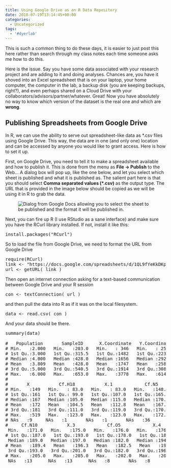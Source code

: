 ```yaml
---
title: Using Google Drive as an R Data Repository
date: 2018-07-19T13:14:45+00:00
categories:
  - Uncategorized
tags:
  - '#dyerlab'
---
```

This is such a common thing to do these days, it is easier to just post this here rather than search through my class notes each time someone asks me how to do this.

Here is the issue.  Say you have some data associated with your research project and are adding to it and doing analyses.  Chances are, you have it shoved into an Excel spreadsheet that is on your laptop, your home computer, the computer in the lab, a backup disk (you are keeping backups, right?), and even perhaps shared on a Cloud Drive with your collaborators/advisors/partner/whatever.  Great!  Now you have absolutely no way to know which version of the dataset is the real one and which are **wrong**.

## Publishing Spreadsheets from Google Drive

In R, we can use the ability to serve out spreadsheet-like data as *.csv files using Google Drive.  This way, the data are in one (and only one) location and can be accessed by anyone you would like to grant access.  Here is how to set it up.

First, on Google Drive, you need to tell it to make a spreadsheet available and how to publish it.  This is done from the menu as **File -> Publish** to the Web&#8230;  A dialog box will pop up, like the one below, and let you select which sheet is published and what it is published as.  The salient part here is that you should select **Comma separated values (*.csv)** as the output type.  The URL that is provided in the image below should be copied as we will be using it in R to grab the data.<figure class="wp-block-image">

<img src="https://rodneydyer.com/wp-content/uploads/2018/07/2018-07-19_11-43-47.png" alt="Dialog from Google Docs allowing you to select the sheet to be published and the format it will be published in." class="wp-image-2098" srcset="https://rodneydyer.com/wp-content/uploads/2018/07/2018-07-19_11-43-47.png 565w, https://rodneydyer.com/wp-content/uploads/2018/07/2018-07-19_11-43-47-274x300.png 274w" sizes="(max-width: 565px) 100vw, 565px" /> </figure> 

Next, you can fire up R (I use RStudio as a sane interface) and make sure you have the RCurl library installed.  If not, install it like this:

<pre class="crayon-plain-tag">install.packages("RCurl")</pre>

So to load the file from Google Drive, we need to format the URL from Google Drive

<pre class="crayon-plain-tag">require(RCurl)
link <- "https://docs.google.com/spreadsheets/d/1QL9fYeKkDKphba12WLVTBJrv_d1WHTc9SrZoBeIFgj8/pub?gid=0&amp;single=true&amp;output=csv"
url <- getURL( link )</pre>

Then open an internet connection asking for a text-based communication between Google Drive and your R session

<pre class="crayon-plain-tag">con <- textConnection( url )</pre>

and then pull the data into R as if it was on the local filesystem.

<pre class="crayon-plain-tag">data <- read.csv( con )</pre>

And your data should be there.

<pre class="crayon-plain-tag">summary(data)

#   Population       SampleID      X.Coordinate   Y.Coordinate      Cf.G8      
# Min.   :2.000   Min.   :203.0   Min.   : 346   Min.   : 254   Min.   :147.0  
# 1st Qu.:3.000   1st Qu.:315.5   1st Qu.:1482   1st Qu.:2231   1st Qu.:155.0  
# Median :4.000   Median :428.0   Median :1656   Median :2928   Median :157.0  
# Mean   :3.809   Mean   :428.0   Mean   :1747   Mean   :2588   Mean   :160.3  
# 3rd Qu.:5.000   3rd Qu.:540.5   3rd Qu.:1914   3rd Qu.:3082   3rd Qu.:165.0  
# Max.   :6.000   Max.   :653.0   Max.   :3778   Max.   :6148   Max.   :199.0  
#                                                               NAs   :9      
#       X           Cf.H18           X.1            Cf.N5            X.2     
# Min.   :149   Min.   : 83.0   Min.   : 83.0   Min.   :148.0   Min.   :150  
# 1st Qu.:161   1st Qu.: 99.0   1st Qu.:107.0   1st Qu.:165.0   1st Qu.:170  
# Median :167   Median :105.0   Median :115.0   Median :170.0   Median :170  
# Mean   :172   Mean   :104.5   Mean   :112.8   Mean   :167.7   Mean   :170  
# 3rd Qu.:181   3rd Qu.:111.0   3rd Qu.:119.0   3rd Qu.:170.0   3rd Qu.:170  
# Max.   :519   Max.   :123.0   Max.   :123.0   Max.   :172.0   Max.   :172  
# NAs   :9     NAs   :1       NAs   :1       NAs   :36      NAs   :36   
#     Cf.N10           X.3            Cf.O5            X.4       
 Min.   :171.0   Min.   :175.0   Min.   :176.0   Min.   :176.0  
# 1st Qu.:187.0   1st Qu.:193.0   1st Qu.:178.0   1st Qu.:182.0  
 Median :189.0   Median :197.0   Median :182.0   Median :194.0  
# Mean   :189.4   Mean   :196.3   Mean   :182.5   Mean   :190.3  
 3rd Qu.:193.0   3rd Qu.:201.0   3rd Qu.:182.0   3rd Qu.:196.0  
# Max.   :205.0   Max.   :205.0   Max.   :202.0   Max.   :204.0  
 NAs   :13      NAs   :13      NAs   :8       NAs   :8</pre>